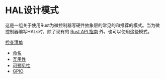 # HAL设计模式

这是一组关于使用Rust为微控制器写硬件抽象层的常见的和推荐的模式。当为微控制器编写HALs时，除了现有的 [Rust API 指南] 外，也可以使用这些模式。

[Rust API 指南]: https://rust-lang.github.io/api-guidelines/

[检查清单](checklist.md)

- [命名](naming.md)
- [互用性](interoperability.md)
- [可预见性](predictability.md)
- [GPIO](gpio.md)
